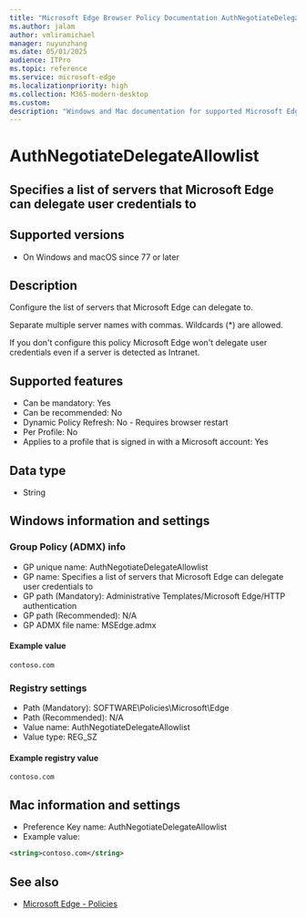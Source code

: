 ```yaml
---
title: "Microsoft Edge Browser Policy Documentation AuthNegotiateDelegateAllowlist"
ms.author: jalam
author: vmliramichael
manager: nuyunzhang
ms.date: 05/01/2025
audience: ITPro
ms.topic: reference
ms.service: microsoft-edge
ms.localizationpriority: high
ms.collection: M365-modern-desktop
ms.custom:
description: "Windows and Mac documentation for supported Microsoft Edge Browser policy: Specifies a list of servers that Microsoft Edge can delegate user credentials to"
---
```


<!--THIS FILE IS AUTOMATICALLY GENERATED. MANUAL CHANGES WILL BE OVERWRITTEN.-->
<!--Please contact the Microsoft Edge Manageability team with any questions.-->

# AuthNegotiateDelegateAllowlist

## Specifies a list of servers that Microsoft Edge can delegate user credentials to


## Supported versions

- On Windows and macOS since 77 or later

## Description

Configure the list of servers that Microsoft Edge can delegate to.

Separate multiple server names with commas. Wildcards (*) are allowed.

If you don't configure this policy Microsoft Edge won't delegate user credentials even if a server is detected as Intranet.

## Supported features

- Can be mandatory: Yes
- Can be recommended: No
- Dynamic Policy Refresh: No - Requires browser restart
- Per Profile: No
- Applies to a profile that is signed in with a Microsoft account: Yes

## Data type

- String

## Windows information and settings

### Group Policy (ADMX) info

- GP unique name: AuthNegotiateDelegateAllowlist
- GP name: Specifies a list of servers that Microsoft Edge can delegate user credentials to
- GP path (Mandatory): Administrative Templates/Microsoft Edge/HTTP authentication
- GP path (Recommended): N/A
- GP ADMX file name: MSEdge.admx

#### Example value

```
contoso.com
```

### Registry settings

- Path (Mandatory): SOFTWARE\Policies\Microsoft\Edge
- Path (Recommended): N/A
- Value name: AuthNegotiateDelegateAllowlist
- Value type: REG_SZ

#### Example registry value

```
contoso.com
```


## Mac information and settings

- Preference Key name: AuthNegotiateDelegateAllowlist
- Example value:

```xml
<string>contoso.com</string>
```

## See also
- [Microsoft Edge - Policies](../microsoft-edge-policies.md)
